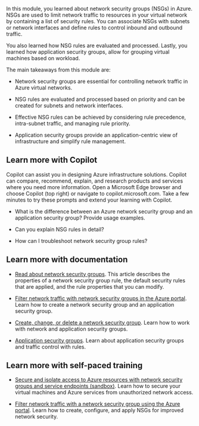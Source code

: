 In this module, you learned about network security groups (NSGs) in Azure. NSGs are used to limit network traffic to resources in your virtual network by containing a list of security rules. You can associate NSGs with subnets or network interfaces and define rules to control inbound and outbound traffic. 

You also learned how NSG rules are evaluated and processed. Lastly, you learned how application security groups,  allow for grouping virtual machines based on workload.

The main takeaways from this module are:

- Network security groups are essential for controlling network traffic in Azure virtual networks.

- NSG rules are evaluated and processed based on priority and can be created for subnets and network interfaces.

- Effective NSG rules can be achieved by considering rule precedence, intra-subnet traffic, and managing rule priority.

- Application security groups provide an application-centric view of infrastructure and simplify rule management.

## Learn more with Copilot
Copilot can assist you in designing Azure infrastructure solutions. Copilot can compare, recommend, explain, and research products and services where you need more information. Open a Microsoft Edge browser and choose Copilot (top right) or navigate to copilot.microsoft.com. Take a few minutes to try these prompts and extend your learning with Copilot.

- What is the difference between an Azure network security group and an application security group? Provide usage examples. 

- Can you explain NSG rules in detail?

- How can I troubleshoot network security group rules?

## Learn more with documentation

- [Read about network security groups](/azure/virtual-network/security-overview). This article describes the properties of a network security group rule, the default security rules that are applied, and the rule properties that you can modify.

- [Filter network traffic with network security groups in the Azure portal](/azure/virtual-network/tutorial-filter-network-traffic). Learn how to create a network security group and an application security group. 

- [Create, change, or delete a network security group](/azure/virtual-network/manage-network-security-group?tabs=network-security-group-portal). Learn how to work with network and application security groups. 

- [Application security groups](/azure/virtual-network/application-security-groups). Learn about application security groups and traffic control with rules. 

## Learn more with self-paced training

- [Secure and isolate access to Azure resources with network security groups and service endpoints (sandbox)](/training/modules/secure-and-isolate-with-nsg-and-service-endpoints/). Learn how to secure your virtual machines and Azure services from unauthorized network access.

- [Filter network traffic with a network security group using the Azure portal](/training/modules/filter-network-traffic-network-security-group-using-azure-portal/). Learn how to create, configure, and apply NSGs for improved network security.

